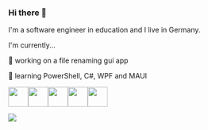 ### Hi there 👋

I'm a software engineer in education and I live in Germany.
<!--
**bymyselfstudio/bymyselfstudio** is a ✨ _special_ ✨ repository because its `README.md` (this file) appears on your GitHub profile.
-->

I'm currently...

🔭 working on a file renaming gui app

🌱 learning PowerShell, C#, WPF and MAUI

<!-- Container for inline logo visualization -->
<div style="display:flex; vertical-align:middle;">
  <!-- PowerShell -->
  <a href="https://learn.microsoft.com/en-us/powershell/">
    <img src="https://upload.wikimedia.org/wikipedia/commons/a/af/PowerShell_Core_6.0_icon.png" width="40px" height="40"  style="display:inline">
  </a>
  
  <!-- C# -->
  <a href="https://learn.microsoft.com/en-us/dotnet/csharp/">
    <img src="https://upload.wikimedia.org/wikipedia/commons/4/4f/Csharp_Logo.png" width="40px" height="40px">
  </a>
  
   <!-- Git -->
   <a href="https://git-scm.com">
   <img src="https://upload.wikimedia.org/wikipedia/commons/c/c5/Git_Icon.svg" width="40px height="40px">
   </a>

   <!-- WPF -->
   <a href="https://learn.microsoft.com/en-us/dotnet/desktop/wpf/overview/?view=netdesktop-8.0">
   <img src="https://pic4.zhimg.com/50/v2-06f957e72756783fd7d73ff3e1b04a85_qhd.jpg" width="40px" height="40px">

  <!-- MAUI -->
   <a href="https://dotnet.microsoft.com/en-us/apps/maui">
   <img src="https://assets.fireside.fm/file/fireside-images/podcasts/images/3/306e7564-d5eb-4af3-b3b2-e6aa1f21a9ce/cover.jpg" width="40px" height="40px">
</div>

<!-- Profile view counter | source: https://github.com/antonkomarev/github-profile-views-counter -->
![](https://komarev.com/ghpvc/?username=bymyselfstudio&color=blue&style=for-the-badge)



<!--
- 👯 I’m looking to collaborate on ...
- 🤔 I’m looking for help with ...
- 💬 Ask me about ...
- 
- 😄 Pronouns: ...
- ⚡ Fun fact: ...
-->
